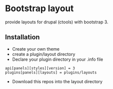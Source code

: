 Bootstrap layout
=======================

provide layouts for drupal (ctools) with bootstrap 3.

Installation
-------------------

- Create your own theme
- create a plugin/layout directory
- Declare your plugin directory in your .info file

```
api[panels][styles][version] = 3
plugins[panels][layouts] = plugins/layouts
```

- Download this repos into the layout directory
